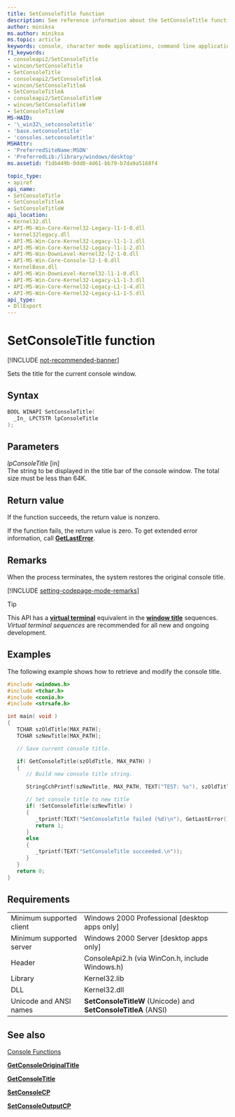 ```yaml
---
title: SetConsoleTitle function
description: See reference information about the SetConsoleTitle function, which sets the title for the current console window.
author: miniksa
ms.author: miniksa
ms.topic: article
keywords: console, character mode applications, command line applications, terminal applications, console api
f1_keywords:
- consoleapi2/SetConsoleTitle
- wincon/SetConsoleTitle
- SetConsoleTitle
- consoleapi2/SetConsoleTitleA
- wincon/SetConsoleTitleA
- SetConsoleTitleA
- consoleapi2/SetConsoleTitleW
- wincon/SetConsoleTitleW
- SetConsoleTitleW
MS-HAID:
- '\_win32\_setconsoletitle'
- 'base.setconsoletitle'
- 'consoles.setconsoletitle'
MSHAttr:
- 'PreferredSiteName:MSDN'
- 'PreferredLib:/library/windows/desktop'
ms.assetid: f1db449b-0dd0-4d61-bb79-b7da9a5168f4

topic_type:
- apiref
api_name:
- SetConsoleTitle
- SetConsoleTitleA
- SetConsoleTitleW
api_location:
- Kernel32.dll
- API-MS-Win-Core-Kernel32-Legacy-l1-1-0.dll
- kernel32legacy.dll
- API-MS-Win-Core-Kernel32-Legacy-l1-1-1.dll
- API-MS-Win-Core-Kernel32-Legacy-l1-1-2.dll
- API-MS-Win-DownLevel-Kernel32-l2-1-0.dll
- API-MS-Win-Core-Console-l2-1-0.dll
- KernelBase.dll
- API-MS-Win-DownLevel-Kernel32-l1-1-0.dll
- API-MS-Win-Core-Kernel32-Legacy-L1-1-3.dll
- API-MS-Win-Core-Kernel32-Legacy-L1-1-4.dll
- API-MS-Win-Core-Kernel32-Legacy-L1-1-5.dll
api_type:
- DllExport
---
```


# SetConsoleTitle function

[!INCLUDE [not-recommended-banner](./includes/not-recommended-banner.md)]

Sets the title for the current console window.

## Syntax

```C
BOOL WINAPI SetConsoleTitle(
  _In_ LPCTSTR lpConsoleTitle
);
```

## Parameters

*lpConsoleTitle* \[in\]  
The string to be displayed in the title bar of the console window. The total size must be less than 64K.

## Return value

If the function succeeds, the return value is nonzero.

If the function fails, the return value is zero. To get extended error information, call [**GetLastError**](https://msdn.microsoft.com/library/windows/desktop/ms679360).

## Remarks

When the process terminates, the system restores the original console title.

[!INCLUDE [setting-codepage-mode-remarks](./includes/setting-codepage-mode-remarks.md)]

> [!TIP]
> This API has a **[virtual terminal](console-virtual-terminal-sequences)** equivalent in the **[window title](console-virtual-terminal-sequences#window-title)** sequences. _Virtual terminal sequences_ are recommended for all new and ongoing development.

## Examples

The following example shows how to retrieve and modify the console title.

```C
#include <windows.h>
#include <tchar.h>
#include <conio.h>
#include <strsafe.h>

int main( void )
{
   TCHAR szOldTitle[MAX_PATH];
   TCHAR szNewTitle[MAX_PATH];

   // Save current console title.

   if( GetConsoleTitle(szOldTitle, MAX_PATH) )
   {
      // Build new console title string.

      StringCchPrintf(szNewTitle, MAX_PATH, TEXT("TEST: %s"), szOldTitle);

      // Set console title to new title
      if( !SetConsoleTitle(szNewTitle) )
      {
         _tprintf(TEXT("SetConsoleTitle failed (%d)\n"), GetLastError());
         return 1;
      }
      else
      {
         _tprintf(TEXT("SetConsoleTitle succeeded.\n"));
      }
   }
   return 0;
}
```

## Requirements

| | |
|-|-|
| Minimum supported client | Windows 2000 Professional \[desktop apps only\] |
| Minimum supported server | Windows 2000 Server \[desktop apps only\] |
| Header | ConsoleApi2.h (via WinCon.h, include Windows.h) |
| Library | Kernel32.lib |
| DLL | Kernel32.dll |
| Unicode and ANSI names | **SetConsoleTitleW** (Unicode) and **SetConsoleTitleA** (ANSI) |

## See also

[Console Functions](console-functions.md)

[**GetConsoleOriginalTitle**](getconsoleoriginaltitle.md)

[**GetConsoleTitle**](getconsoletitle.md)

[**SetConsoleCP**](setconsolecp.md)

[**SetConsoleOutputCP**](setconsoleoutputcp.md)
